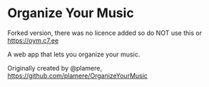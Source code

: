 
# Organize Your Music

Forked version, there was no licence added so do NOT use this or https://oym.c7.ee

A web app that lets you organize your music.

Originally created by @plamere, https://github.com/plamere/OrganizeYourMusic

